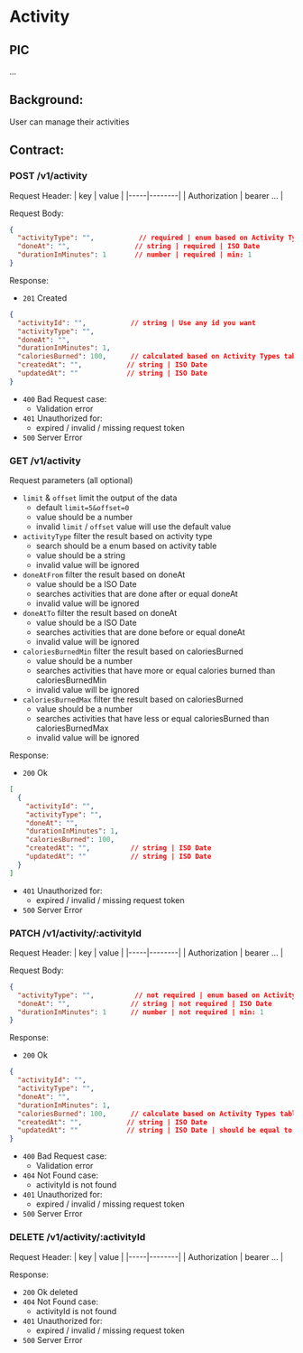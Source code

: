 # Activity

## PIC
...

## Background:
User can manage their activities

## Contract:

### POST /v1/activity

Request Header:
| key | value |
|-----|--------|
| Authorization | bearer ... |

Request Body:
```json
{
  "activityType": "",           // required | enum based on Activity Types table
  "doneAt": "",                // string | required | ISO Date
  "durationInMinutes": 1       // number | required | min: 1
}
```

Response:
- `201` Created
```json
{
  "activityId": "",           // string | Use any id you want
  "activityType": "",
  "doneAt": "",
  "durationInMinutes": 1,
  "caloriesBurned": 100,      // calculated based on Activity Types table
  "createdAt": "",           // string | ISO Date
  "updatedAt": ""            // string | ISO Date
}
```
- `400` Bad Request case:
  - Validation error
- `401` Unauthorized for:
  - expired / invalid / missing request token
- `500` Server Error

### GET /v1/activity

Request parameters (all optional)
- `limit` & `offset` limit the output of the data
  - default `limit=5&offset=0`
  - value should be a number
  - invalid `limit` / `offset` value will use the default value
- `activityType` filter the result based on activity type
  - search should be a enum based on activity table
  - value should be a string
  - invalid value will be ignored
- `doneAtFrom` filter the result based on doneAt
  - value should be a ISO Date
  - searches activities that are done after or equal doneAt
  - invalid value will be ignored
- `doneAtTo` filter the result based on doneAt
  - value should be a ISO Date
  - searches activities that are done before or equal doneAt
  - invalid value will be ignored
- `caloriesBurnedMin` filter the result based on caloriesBurned
  - value should be a number
  - searches activities that have more or equal calories burned than caloriesBurnedMin
  - invalid value will be ignored
- `caloriesBurnedMax` filter the result based on caloriesBurned
  - value should be a number
  - searches activities that have less or equal caloriesBurned than caloriesBurnedMax
  - invalid value will be ignored

Response:
- `200` Ok
```json
[
  {
    "activityId": "",
    "activityType": "",
    "doneAt": "",
    "durationInMinutes": 1,
    "caloriesBurned": 100,
    "createdAt": "",          // string | ISO Date
    "updatedAt": ""           // string | ISO Date
  }
]
```
- `401` Unauthorized for:
  - expired / invalid / missing request token
- `500` Server Error

### PATCH /v1/activity/:activityId

Request Header:
| key | value |
|-----|--------|
| Authorization | bearer ... |

Request Body:
```json
{
  "activityType": "",          // not required | enum based on Activity Types table
  "doneAt": "",               // string | not required | ISO Date
  "durationInMinutes": 1      // number | not required | min: 1
}
```

Response:
- `200` Ok
```json
{
  "activityId": "",
  "activityType": "",
  "doneAt": "",
  "durationInMinutes": 1,
  "caloriesBurned": 100,      // calculate based on Activity Types table
  "createdAt": "",           // string | ISO Date
  "updatedAt": ""            // string | ISO Date | should be equal to now
}
```
- `400` Bad Request case:
  - Validation error
- `404` Not Found case:
  - activityId is not found
- `401` Unauthorized for:
  - expired / invalid / missing request token
- `500` Server Error

### DELETE /v1/activity/:activityId

Request Header:
| key | value |
|-----|--------|
| Authorization | bearer ... |

Response:
- `200` Ok deleted
- `404` Not Found case:
  - activityId is not found
- `401` Unauthorized for:
  - expired / invalid / missing request token
- `500` Server Error